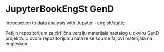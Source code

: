 # JupyterBookEngSt GenD

Introduction to data analysis with Jupyter - engish/static

Petljin repozitorijum za ćiriličnu verziju materijala nastalog u okviru GenD projekta. U ovom repozitorijumu nalaze se source fajlovi materijala na engleskom.
